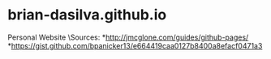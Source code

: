 # brian-dasilva.github.io
Personal Website
\Sources: 
*http://jmcglone.com/guides/github-pages/
*https://gist.github.com/bpanicker13/e664419caa0127b8400a8efacf0471a3
